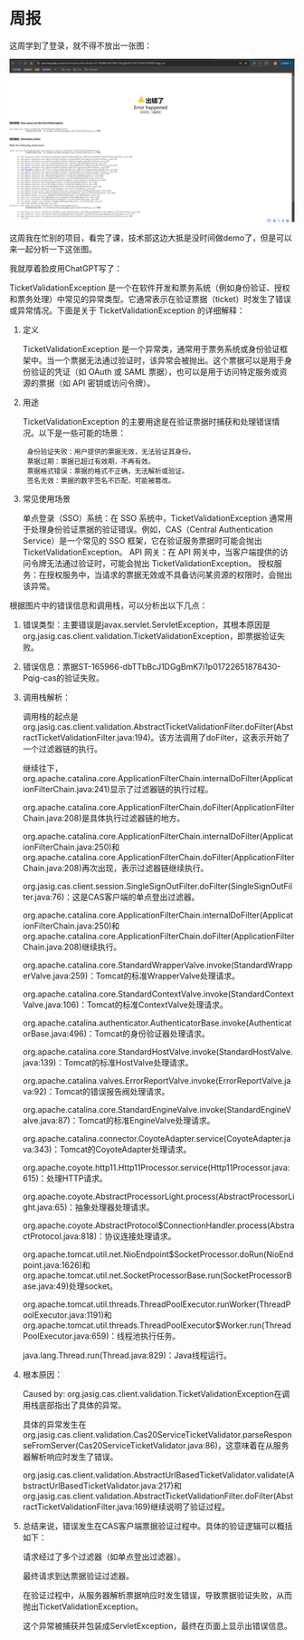 # 周报

这周学到了登录，就不得不放出一张图：

![img.png](img.png)

这周我在忙别的项目，看完了课，技术部这边大抵是没时间做demo了，但是可以来一起分析一下这张图。

我就厚着脸皮用ChatGPT写了：

TicketValidationException 是一个在软件开发和票务系统（例如身份验证、授权和票务处理）中常见的异常类型。它通常表示在验证票据（ticket）时发生了错误或异常情况。下面是关于 TicketValidationException 的详细解释：

1. 定义
   
    TicketValidationException 是一个异常类，通常用于票务系统或身份验证框架中。当一个票据无法通过验证时，该异常会被抛出。这个票据可以是用于身份验证的凭证（如 OAuth 或 SAML 票据），也可以是用于访问特定服务或资源的票据（如 API 密钥或访问令牌）。

2. 用途

   TicketValidationException 的主要用途是在验证票据时捕获和处理错误情况。以下是一些可能的场景：

        身份验证失败：用户提供的票据无效，无法验证其身份。
        票据过期：票据已超过有效期，不再有效。
        票据格式错误：票据的格式不正确，无法解析或验证。
        签名无效：票据的数字签名不匹配，可能被篡改。

3. 常见使用场景

   单点登录（SSO）系统：在 SSO 系统中，TicketValidationException 通常用于处理身份验证票据的验证错误。例如，CAS（Central Authentication Service）是一个常见的 SSO 框架，它在验证服务票据时可能会抛出 TicketValidationException。
   API 网关：在 API 网关中，当客户端提供的访问令牌无法通过验证时，可能会抛出 TicketValidationException。
   授权服务：在授权服务中，当请求的票据无效或不具备访问某资源的权限时，会抛出该异常。


根据图片中的错误信息和调用栈，可以分析出以下几点：

1. 错误类型：主要错误是javax.servlet.ServletException，其根本原因是org.jasig.cas.client.validation.TicketValidationException，即票据验证失败。

2. 错误信息：票据ST-165966-dbTTbBcJ1DGgBmK7i1p01722651878430-Pqig-cas的验证失败。

3. 调用栈解析：

   调用栈的起点是org.jasig.cas.client.validation.AbstractTicketValidationFilter.doFilter(AbstractTicketValidationFilter.java:194)。该方法调用了doFilter，这表示开始了一个过滤器链的执行。
   
   继续往下，org.apache.catalina.core.ApplicationFilterChain.internalDoFilter(ApplicationFilterChain.java:241)显示了过滤器链的执行过程。
   
   org.apache.catalina.core.ApplicationFilterChain.doFilter(ApplicationFilterChain.java:208)是具体执行过滤器链的地方。
   
   org.apache.catalina.core.ApplicationFilterChain.internalDoFilter(ApplicationFilterChain.java:250)和org.apache.catalina.core.ApplicationFilterChain.doFilter(ApplicationFilterChain.java:208)再次出现，表示过滤器链继续执行。
   
   org.jasig.cas.client.session.SingleSignOutFilter.doFilter(SingleSignOutFilter.java:76)：这是CAS客户端的单点登出过滤器。
   
   org.apache.catalina.core.ApplicationFilterChain.internalDoFilter(ApplicationFilterChain.java:250)和org.apache.catalina.core.ApplicationFilterChain.doFilter(ApplicationFilterChain.java:208)继续执行。
   
   org.apache.catalina.core.StandardWrapperValve.invoke(StandardWrapperValve.java:259)：Tomcat的标准WrapperValve处理请求。
   
   org.apache.catalina.core.StandardContextValve.invoke(StandardContextValve.java:106)：Tomcat的标准ContextValve处理请求。
   
   org.apache.catalina.authenticator.AuthenticatorBase.invoke(AuthenticatorBase.java:496)：Tomcat的身份验证器处理请求。
   
   org.apache.catalina.core.StandardHostValve.invoke(StandardHostValve.java:139)：Tomcat的标准HostValve处理请求。
   
   org.apache.catalina.valves.ErrorReportValve.invoke(ErrorReportValve.java:92)：Tomcat的错误报告阀处理请求。
   
   org.apache.catalina.core.StandardEngineValve.invoke(StandardEngineValve.java:87)：Tomcat的标准EngineValve处理请求。
   
   org.apache.catalina.connector.CoyoteAdapter.service(CoyoteAdapter.java:343)：Tomcat的CoyoteAdapter处理请求。
   
   org.apache.coyote.http11.Http11Processor.service(Http11Processor.java:615)：处理HTTP请求。
   
   org.apache.coyote.AbstractProcessorLight.process(AbstractProcessorLight.java:65)：抽象处理器处理请求。
   
   org.apache.coyote.AbstractProtocol$ConnectionHandler.process(AbstractProtocol.java:818)：协议连接处理请求。
   
   org.apache.tomcat.util.net.NioEndpoint$SocketProcessor.doRun(NioEndpoint.java:1626)和org.apache.tomcat.util.net.SocketProcessorBase.run(SocketProcessorBase.java:49)处理socket。
   
   org.apache.tomcat.util.threads.ThreadPoolExecutor.runWorker(ThreadPoolExecutor.java:1191)和org.apache.tomcat.util.threads.ThreadPoolExecutor$Worker.run(ThreadPoolExecutor.java:659)：线程池执行任务。
   
   java.lang.Thread.run(Thread.java:829)：Java线程运行。
   
4. 根本原因：

   Caused by: org.jasig.cas.client.validation.TicketValidationException在调用栈底部指出了具体的异常。

   具体的异常发生在org.jasig.cas.client.validation.Cas20ServiceTicketValidator.parseResponseFromServer(Cas20ServiceTicketValidator.java:86)，这意味着在从服务器解析响应时发生了错误。

   org.jasig.cas.client.validation.AbstractUrlBasedTicketValidator.validate(AbstractUrlBasedTicketValidator.java:217)和org.jasig.cas.client.validation.AbstractTicketValidationFilter.doFilter(AbstractTicketValidationFilter.java:169)继续说明了验证过程。

5. 总结来说，错误发生在CAS客户端票据验证过程中。具体的验证逻辑可以概括如下：

   请求经过了多个过滤器（如单点登出过滤器）。

   最终请求到达票据验证过滤器。

   在验证过程中，从服务器解析票据响应时发生错误，导致票据验证失败，从而抛出TicketValidationException。

   这个异常被捕获并包装成ServletException，最终在页面上显示出错误信息。